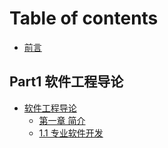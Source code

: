 # Table of contents

* [前言](README.md)

## Part1 软件工程导论

* [软件工程导论](part1-ruan-jian-gong-cheng-dao-lun/ruan-jian-gong-cheng-dao-lun/README.md)
  * [第一章 简介](part1-ruan-jian-gong-cheng-dao-lun/ruan-jian-gong-cheng-dao-lun/di-yi-zhang-jian-jie.md)
  * [1.1 专业软件开发](part1-ruan-jian-gong-cheng-dao-lun/ruan-jian-gong-cheng-dao-lun/1.1-zhuan-ye-ruan-jian-kai-fa.md)

